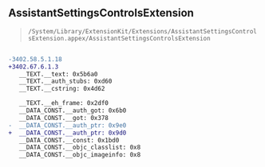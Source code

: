 ## AssistantSettingsControlsExtension

> `/System/Library/ExtensionKit/Extensions/AssistantSettingsControlsExtension.appex/AssistantSettingsControlsExtension`

```diff

-3402.58.5.1.18
+3402.67.6.1.3
   __TEXT.__text: 0x5b6a0
   __TEXT.__auth_stubs: 0xd60
   __TEXT.__cstring: 0x4d62

   __TEXT.__eh_frame: 0x2df0
   __DATA_CONST.__auth_got: 0x6b0
   __DATA_CONST.__got: 0x378
-  __DATA_CONST.__auth_ptr: 0x9e0
+  __DATA_CONST.__auth_ptr: 0x9d0
   __DATA_CONST.__const: 0x1bd0
   __DATA_CONST.__objc_classlist: 0x8
   __DATA_CONST.__objc_imageinfo: 0x8

```
